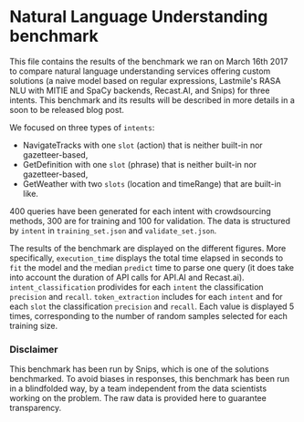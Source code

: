 # Natural Language Understanding benchmark

This file contains the results of the benchmark we ran on March 16th 2017 to compare natural language understanding services offering custom solutions (a naive model based on regular expressions, Lastmile's RASA NLU with MITIE and SpaCy backends, Recast.AI, and Snips) for three intents. This benchmark and its results will be described in more details in a soon to be released blog post.

We focused on three types of `intents`:
* NavigateTracks with one `slot` (action) that is neither built-in nor gazetteer-based,
* GetDefinition with one `slot` (phrase) that is neither built-in nor gazetteer-based,
* GetWeather with two `slots` (location and timeRange) that are built-in like.

400 queries have been generated for each intent with crowdsourcing methods, 300 are for training and 100 for validation. The data is structured by `intent` in `training_set.json` and `validate_set.json`.

The results of the benchmark are displayed on the different figures. More specifically, `execution_time` displays the total time elapsed in seconds to `fit` the model and the median `predict` time to parse one query (it does take into account the duration of API calls for API.AI and Recast.ai). `intent_classification` prodivides for each `intent` the classification `precision` and `recall`. `token_extraction` includes for each `intent` and for each `slot` the classification `precision` and `recall`.
Each value is displayed 5 times, corresponding to the number of random samples selected for each training size.

### Disclaimer
This benchmark has been run by Snips, which is one of the solutions benchmarked. To avoid biases in responses, this benchmark has been run in a blindfolded way, by a team independent from the data scientists working on the problem. The raw data is provided here to guarantee transparency.